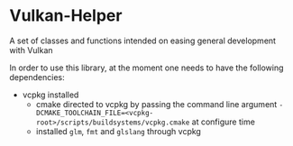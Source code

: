 # Vulkan-Helper
A set of classes and functions intended on easing general development with Vulkan

In order to use this library, at the moment one needs to have the following dependencies:

 - vcpkg installed
    - cmake directed to vcpkg by passing the command line argument `-DCMAKE_TOOLCHAIN_FILE=<vcpkg-root>/scripts/buildsystems/vcpkg.cmake` at configure time
    - installed `glm`, `fmt` and `glslang` through vcpkg
